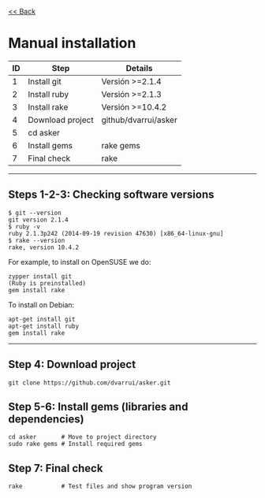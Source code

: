
[<< Back](README.md)

# Manual installation

| ID | Step             | Details              |
| -- | ---------------- | -------------------- |
|  1 | Install git      | Versión >=2.1.4      |
|  2 | Install ruby     | Versión >=2.1.3      |
|  3 | Install rake     | Versión >=10.4.2     |
|  4 | Download project | github/dvarrui/asker |
|  5 | cd asker         | |
|  6 | Install gems     | rake gems |
|  7 | Final check      | rake |

---

## Steps 1-2-3: Checking software versions

```
$ git --version
git version 2.1.4
$ ruby -v
ruby 2.1.3p242 (2014-09-19 revision 47630) [x86_64-linux-gnu]
$ rake --version
rake, version 10.4.2
```

For example, to install on OpenSUSE we do:
```
zypper install git
(Ruby is preinstalled)
gem install rake
```
To install on Debian:
```
apt-get install git
apt-get install ruby
gem install rake
```

---

## Step 4: Download project

```
git clone https://github.com/dvarrui/asker.git
```

## Step 5-6: Install gems (libraries and dependencies)

```
cd asker       # Move to project directory
sudo rake gems # Install required gems
```

## Step 7: Final check

```
rake           # Test files and show program version
```
